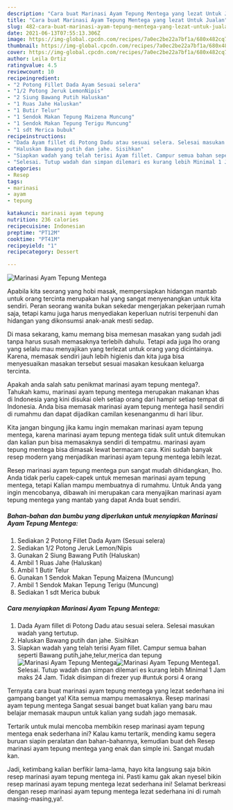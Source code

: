 ```yaml
---
description: "Cara buat Marinasi Ayam Tepung Mentega yang lezat Untuk Jualan"
title: "Cara buat Marinasi Ayam Tepung Mentega yang lezat Untuk Jualan"
slug: 482-cara-buat-marinasi-ayam-tepung-mentega-yang-lezat-untuk-jualan
date: 2021-06-13T07:55:13.306Z
image: https://img-global.cpcdn.com/recipes/7a0ec2be22a7bf1a/680x482cq70/marinasi-ayam-tepung-mentega-foto-resep-utama.jpg
thumbnail: https://img-global.cpcdn.com/recipes/7a0ec2be22a7bf1a/680x482cq70/marinasi-ayam-tepung-mentega-foto-resep-utama.jpg
cover: https://img-global.cpcdn.com/recipes/7a0ec2be22a7bf1a/680x482cq70/marinasi-ayam-tepung-mentega-foto-resep-utama.jpg
author: Leila Ortiz
ratingvalue: 4.5
reviewcount: 10
recipeingredient:
- "2 Potong Fillet Dada Ayam Sesuai selera"
- "1/2 Potong Jeruk LemonNipis"
- "2 Siung Bawang Putih Haluskan"
- "1 Ruas Jahe Haluskan"
- "1 Butir Telur"
- "1 Sendok Makan Tepung Maizena Muncung"
- "1 Sendok Makan Tepung Terigu Muncung"
- "1 sdt Merica bubuk"
recipeinstructions:
- "Dada Ayam fillet di Potong Dadu atau sesuai selera. Selesai masukan wadah yang tertutup."
- "Haluskan Bawang putih dan jahe. Sisihkan"
- "Siapkan wadah yang telah terisi Ayam fillet. Campur semua bahan seperti Bawang putih,jahe,telur,merica dan tepung"
- "Selesai. Tutup wadah dan simpan dilemari es kurang lebih Minimal 1 Jam maks 24 Jam. Tidak disimpan di frezer yup #untuk porsi 4 orang"
categories:
- Resep
tags:
- marinasi
- ayam
- tepung

katakunci: marinasi ayam tepung 
nutrition: 236 calories
recipecuisine: Indonesian
preptime: "PT12M"
cooktime: "PT41M"
recipeyield: "1"
recipecategory: Dessert

---
```



![Marinasi Ayam Tepung Mentega](https://img-global.cpcdn.com/recipes/7a0ec2be22a7bf1a/680x482cq70/marinasi-ayam-tepung-mentega-foto-resep-utama.jpg)

Apabila kita seorang yang hobi masak, mempersiapkan hidangan mantab untuk orang tercinta merupakan hal yang sangat menyenangkan untuk kita sendiri. Peran seorang  wanita bukan sekedar mengerjakan pekerjaan rumah saja, tetapi kamu juga harus menyediakan keperluan nutrisi terpenuhi dan hidangan yang dikonsumsi anak-anak mesti sedap.

Di masa  sekarang, kamu memang bisa memesan masakan yang sudah jadi tanpa harus susah memasaknya terlebih dahulu. Tetapi ada juga lho orang yang selalu mau menyajikan yang terlezat untuk orang yang dicintainya. Karena, memasak sendiri jauh lebih higienis dan kita juga bisa menyesuaikan masakan tersebut sesuai masakan kesukaan keluarga tercinta. 



Apakah anda salah satu penikmat marinasi ayam tepung mentega?. Tahukah kamu, marinasi ayam tepung mentega merupakan makanan khas di Indonesia yang kini disukai oleh setiap orang dari hampir setiap tempat di Indonesia. Anda bisa memasak marinasi ayam tepung mentega hasil sendiri di rumahmu dan dapat dijadikan camilan kesenanganmu di hari libur.

Kita jangan bingung jika kamu ingin memakan marinasi ayam tepung mentega, karena marinasi ayam tepung mentega tidak sulit untuk ditemukan dan kalian pun bisa memasaknya sendiri di tempatmu. marinasi ayam tepung mentega bisa dimasak lewat bermacam cara. Kini sudah banyak resep modern yang menjadikan marinasi ayam tepung mentega lebih lezat.

Resep marinasi ayam tepung mentega pun sangat mudah dihidangkan, lho. Anda tidak perlu capek-capek untuk memesan marinasi ayam tepung mentega, tetapi Kalian mampu membuatnya di rumahmu. Untuk Anda yang ingin mencobanya, dibawah ini merupakan cara menyajikan marinasi ayam tepung mentega yang mantab yang dapat Anda buat sendiri.

<!--inarticleads1-->

##### Bahan-bahan dan bumbu yang diperlukan untuk menyiapkan Marinasi Ayam Tepung Mentega:

1. Sediakan 2 Potong Fillet Dada Ayam (Sesuai selera)
1. Sediakan 1/2 Potong Jeruk Lemon/Nipis
1. Gunakan 2 Siung Bawang Putih (Haluskan)
1. Ambil 1 Ruas Jahe (Haluskan)
1. Ambil 1 Butir Telur
1. Gunakan 1 Sendok Makan Tepung Maizena (Muncung)
1. Ambil 1 Sendok Makan Tepung Terigu (Muncung)
1. Sediakan 1 sdt Merica bubuk




<!--inarticleads2-->

##### Cara menyiapkan Marinasi Ayam Tepung Mentega:

1. Dada Ayam fillet di Potong Dadu atau sesuai selera. Selesai masukan wadah yang tertutup.
1. Haluskan Bawang putih dan jahe. Sisihkan
1. Siapkan wadah yang telah terisi Ayam fillet. Campur semua bahan seperti Bawang putih,jahe,telur,merica dan tepung
<img src="https://img-global.cpcdn.com/steps/a8708a4fc1ba6dc1/160x128cq70/marinasi-ayam-tepung-mentega-langkah-memasak-3-foto.jpg" alt="Marinasi Ayam Tepung Mentega"><img src="https://img-global.cpcdn.com/steps/f99ca52651505540/160x128cq70/marinasi-ayam-tepung-mentega-langkah-memasak-3-foto.jpg" alt="Marinasi Ayam Tepung Mentega">1. Selesai. Tutup wadah dan simpan dilemari es kurang lebih Minimal 1 Jam maks 24 Jam. Tidak disimpan di frezer yup #untuk porsi 4 orang




Ternyata cara buat marinasi ayam tepung mentega yang lezat sederhana ini gampang banget ya! Kita semua mampu memasaknya. Resep marinasi ayam tepung mentega Sangat sesuai banget buat kalian yang baru mau belajar memasak maupun untuk kalian yang sudah jago memasak.

Tertarik untuk mulai mencoba membikin resep marinasi ayam tepung mentega enak sederhana ini? Kalau kamu tertarik, mending kamu segera buruan siapin peralatan dan bahan-bahannya, kemudian buat deh Resep marinasi ayam tepung mentega yang enak dan simple ini. Sangat mudah kan. 

Jadi, ketimbang kalian berfikir lama-lama, hayo kita langsung saja bikin resep marinasi ayam tepung mentega ini. Pasti kamu gak akan nyesel bikin resep marinasi ayam tepung mentega lezat sederhana ini! Selamat berkreasi dengan resep marinasi ayam tepung mentega lezat sederhana ini di rumah masing-masing,ya!.

